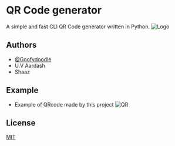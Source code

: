 
# QR Code generator 

A simple and fast CLI QR Code generator written in Python.
![Logo](https://www.dropbox.com/scl/fi/ikbtrium5ovv00716gsik/icongit.png?rlkey=7m3q0x11jbhduqw7vk4zp4q69&raw=1)


## Authors

- [@Goofydoodle](https://github.com/Goofydoodle)
- U.V Aardash 
- Shaaz
## Example

- Example of QRcode made by this project
![QR](https://www.dropbox.com/scl/fi/95bjf5azr3jrm9bcxpruy/example_qr.png?rlkey=80gjublidb47ppve5o9c3wft3&raw=1)






## License

[MIT](https://choosealicense.com/licenses/mit/)

